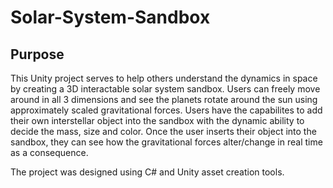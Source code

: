 # Solar-System-Sandbox

## Purpose 
This Unity project serves to help others understand the dynamics in space by creating a 3D interactable solar system sandbox. Users can freely move around in all 3 dimensions and see the planets rotate around the sun using approximately scaled gravitational forces. Users have the capabilites to add their own interstellar object into the sandbox with the dynamic ability to decide the mass, size and color. Once the user inserts their object into the sandbox, they can see how the gravitational forces alter/change in real time as a consequence. 

The project was designed using C# and Unity asset creation tools.


